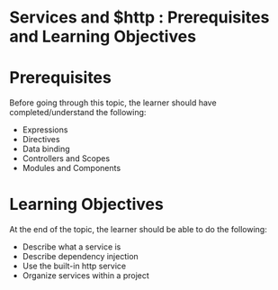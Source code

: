 # Services and $http : Prerequisites and Learning Objectives

# Prerequisites

Before going through this topic, the learner should have completed/understand the following:

- Expressions
- Directives
- Data binding
- Controllers and Scopes
- Modules and Components

# Learning Objectives

At the end of the topic, the learner should be able to do the following:

- Describe what a service is
- Describe dependency injection
- Use the built-in http service
- Organize services within a project